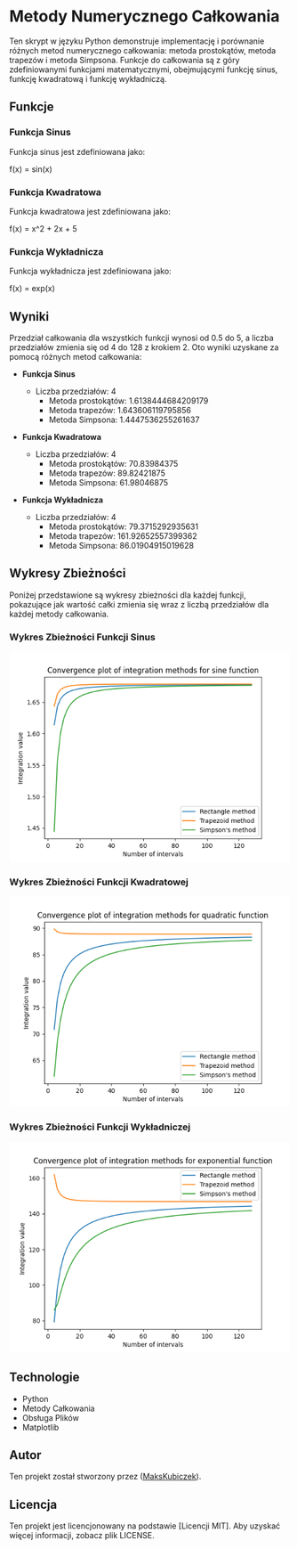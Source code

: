 # Metody Numerycznego Całkowania

Ten skrypt w języku Python demonstruje implementację i porównanie różnych metod numerycznego całkowania: metoda prostokątów, metoda trapezów i metoda Simpsona. Funkcje do całkowania są z góry zdefiniowanymi funkcjami matematycznymi, obejmującymi funkcję sinus, funkcję kwadratową i funkcję wykładniczą.

## Funkcje

### Funkcja Sinus

Funkcja sinus jest zdefiniowana jako:

  f(x) = sin(x)

### Funkcja Kwadratowa

Funkcja kwadratowa jest zdefiniowana jako:

  f(x) = x^2 + 2x + 5

### Funkcja Wykładnicza

Funkcja wykładnicza jest zdefiniowana jako:

  f(x) = exp(x)

## Wyniki

Przedział całkowania dla wszystkich funkcji wynosi od 0.5 do 5, a liczba przedziałów zmienia się od 4 do 128 z krokiem 2. Oto wyniki uzyskane za pomocą różnych metod całkowania:

- **Funkcja Sinus**
  - Liczba przedziałów: 4
    - Metoda prostokątów: 1.6138444684209179
    - Metoda trapezów: 1.643606119795856
    - Metoda Simpsona: 1.4447536255261637

- **Funkcja Kwadratowa**
  - Liczba przedziałów: 4
    - Metoda prostokątów: 70.83984375
    - Metoda trapezów: 89.82421875
    - Metoda Simpsona: 61.98046875

- **Funkcja Wykładnicza**
  - Liczba przedziałów: 4
    - Metoda prostokątów: 79.3715292935631
    - Metoda trapezów: 161.92652557399362
    - Metoda Simpsona: 86.01904915019628

## Wykresy Zbieżności

Poniżej przedstawione są wykresy zbieżności dla każdej funkcji, pokazujące jak wartość całki zmienia się wraz z liczbą przedziałów dla każdej metody całkowania.

### Wykres Zbieżności Funkcji Sinus

 ![Wykres Zbieżności Funkcji Sinus](sine_convergence.png)

### Wykres Zbieżności Funkcji Kwadratowej

 ![Wykres Zbieżności Funkcji Kwadratowej](quadratic_convergence.png)

### Wykres Zbieżności Funkcji Wykładniczej

 ![Wykres Zbieżności Funkcji Wykładniczej](exponential_convergence.png)

## Technologie

- Python
- Metody Całkowania
- Obsługa Plików
- Matplotlib

## Autor

Ten projekt został stworzony przez ([MaksKubiczek](https://github.com/MaksKubiczek)).

## Licencja

Ten projekt jest licencjonowany na podstawie [Licencji MIT]. Aby uzyskać więcej informacji, zobacz plik LICENSE.

